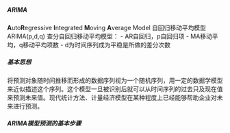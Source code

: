 ##### ARIMA 
**A**uto**R**egressive **I**ntegrated **M**oving **A**verage Model
自回归移动平均模型
ARIMA(p,d,q) 查分自回归移动平均模型：
    - AR自回归，p自回归项
    - MA移动平均，q移动平均项数
    - d为时间序列成为平稳是所做的差分次数
  
  ##### 基本思想

  将预测对象随时间推移而形成的数据序列视为一个随机序列，用一定的数据学模型来近似描述这个序列。这个模型一旦被识别后就可以从时间序列的过去只及现在值来预测未来值。现代统计方法、计量经济模型在某种程度上已经能够帮助企业对未来进行预测。

  ##### ARIMA模型预测的基本步骤
  